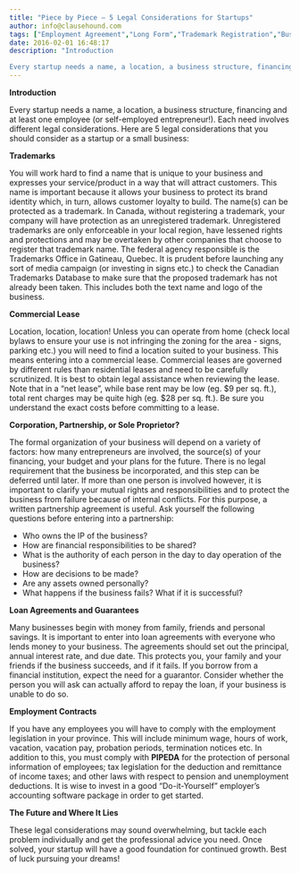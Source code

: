 ```yaml
---
title: "Piece by Piece – 5 Legal Considerations for Startups"
author: info@clausehound.com
tags: ["Employment Agreement","Long Form","Trademark Registration","Business","Commercial Lease","Commercial Activities","info@clausehound.com"]
date: 2016-02-01 16:48:17
description: "Introduction

Every startup needs a name, a location, a business structure, financing and at least one employee (or self-employed entrepreneur!). Each need involves different legal considerations. Her..."
---
```


**Introduction**

Every startup needs a name, a location, a business structure, financing and at least one employee (or self-employed entrepreneur!). Each need involves different legal considerations. Here are 5 legal considerations that you should consider as a startup or a small business:

 

**Trademarks**

You will work hard to find a name that is unique to your business and expresses your service/product in a way that will attract customers. This name is important because it allows your business to protect its brand identity which, in turn, allows customer loyalty to build. The name(s) can be protected as a trademark. In Canada, without registering a trademark, your company will have protection as an unregistered trademark. Unregistered trademarks are only enforceable in your local region, have lessened rights and protections and may be overtaken by other companies that choose to register that trademark name. The federal agency responsible is the Trademarks Office in Gatineau, Quebec. It is prudent before launching any sort of media campaign (or investing in signs etc.) to check the Canadian Trademarks Database to make sure that the proposed trademark has not already been taken. This includes both the text name and logo of the business. 

 

**Commercial Lease**

Location, location, location! Unless you can operate from home (check local bylaws to ensure your use is not infringing the zoning for the area - signs, parking etc.) you will need to find a location suited to your business. This means entering into a commercial lease. Commercial leases are governed by different rules than residential leases and need to be carefully scrutinized. It is best to obtain legal assistance when reviewing the lease. Note that in a “net lease”, while base rent may be low (eg. $9 per sq. ft.), total rent charges may be quite high (eg. $28 per sq. ft.). Be sure you understand the exact costs before committing to a lease.

 

**Corporation, Partnership, or Sole Proprietor?**

The formal organization of your business will depend on a variety of factors: how many entrepreneurs are involved, the source(s) of your financing, your budget and your plans for the future. There is no legal requirement that the business be incorporated, and this step can be deferred until later. If more than one person is involved however, it is important to clarify your mutual rights and responsibilities and to protect the business from failure because of internal conflicts. For this purpose, a written partnership agreement is useful. Ask yourself the following questions before entering into a partnership:
- Who owns the IP of the business? 
- How are financial responsibilities to be shared? 
- What is the authority of each person in the day to day operation of the business? 
- How are decisions to be made? 
- Are any assets owned personally?
- What happens if the business fails? What if it is successful?

 

**Loan Agreements and Guarantees** 

Many businesses begin with money from family, friends and personal savings. It is important to enter into loan agreements with everyone who lends money to your business. The agreements should set out the principal, annual interest rate, and due date. This protects you, your family and your friends if the business succeeds, and if it fails. If you borrow from a financial institution, expect the need for a guarantor. Consider whether the person you will ask can actually afford to repay the loan, if your business is unable to do so.

 

**Employment Contracts**

If you have any employees you will have to comply with the employment legislation in your province. This will include minimum wage, hours of work, vacation, vacation pay, probation periods, termination notices etc. In addition to this, you must comply with **PIPEDA** for the protection of personal information of employees; tax legislation for the deduction and remittance of income taxes; and other laws with respect to pension and unemployment deductions. It is wise to invest in a good “Do-it-Yourself” employer’s accounting software package in order to get started.

 

**The Future and Where It Lies**

These legal considerations may sound overwhelming, but tackle each problem individually and get the professional advice you need. Once solved, your startup will have a good foundation for continued growth. Best of luck pursuing your dreams!
